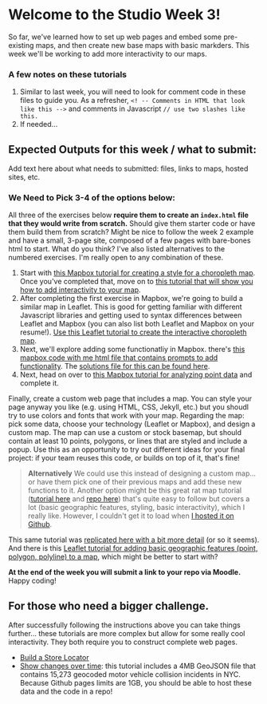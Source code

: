 # Welcome to the Studio Week 3!
So far, we've learned how to set up web pages and embed some pre-existing maps, and then create new base maps with basic markders. This week we'll be working to add more interactivity to our maps.  

### A few notes on these tutorials
1. Similar to last week, you will need to look for comment code in these files to guide you. As a refresher, `<! -- Comments in HTML that look like this -->` and comments in Javascript `// use two slashes like this.`
2. If needed... 


## Expected Outputs for this week / what to submit: 
Add text here about what needs to submitted: files, links to maps, hosted sites, etc. 

### We Need to Pick 3-4 of the options below: 
All three of the exercises below **require them to create an `index.html` file that they would write from scratch.** Should give them starter code or have them build them from scratch? Might be nice to follow the week 2 example and have a small, 3-page site, composed of a few pages with bare-bones html to start. What do you think? I've also listed alternatives to the numbered exercises. I'm really open to any combination of these. 
1. Start with [this Mapbox tutorial for creating a style for a choropleth map](https://docs.mapbox.com/help/tutorials/choropleth-studio-gl-pt-1/). Once you've completed that, move on to [this tutorial that will show you how to add interactivity to your map](https://docs.mapbox.com/help/tutorials/choropleth-studio-gl-pt-2/).
2. After completing the first exercise in Mapbox, we're going to build a similar map in Leaflet. This is good for getting familiar with different Javascript libraries and getting used to syntax differences between Leaflet and Mapbox (you can also list both Leaflet and Mapbox on your resume!). [Use this Leaflet tutorial to create the interactive choropleth map](https://leafletjs.com/examples/choropleth/). 
3. Next, we'll explore adding some functionatliy in Mapbox. there's [this mapbox code with me html file that contains prompts to add functionality](https://github.com/mapbox/web-mapping-curriculum/blob/master/class-3/in-class-exercises/cwm-interactions.html). The [solutions file for this can be found here](https://github.com/mapbox/web-mapping-curriculum/blob/master/class-3/in-class-exercises/solutions/cwm-interactions-solution.html). 
4. Next, head on over to [this Mapbox tutorial for analyzing point data](https://docs.mapbox.com/help/tutorials/analysis-with-turf/) and complete it. 

Finally, create a custom web page that includes a map. You can style your page anyway you like (e.g. using HTML, CSS, Jekyll, etc.) but you shoudl try to use colors and fonts that work with your map. Regarding the map: pick some data, choose your technology (Leaflet or Mapbox), and design a custom map. The map can use a custom or stock basemap, but should contain at least 10 points, polygons, or lines that are styled and include a popup. Use this as an opportunity to try out different ideas for your final project: if your team reuses this code, or builds on top of it, that's fine! 

> **Alternatively** We could use this instead of designing a custom map... or have them pick one of their previous maps and add these new functions to it. Another option might be this great rat map tutorial ([tutorial here](http://maptimeboston.github.io/leaflet-intro/) and [repo here](https://github.com/maptimeBoston/leaflet-intro)) that's quite easy to follow but covers a lot (basic geographic features, styling, basic interactivity), which I really like. However, I couldn't get it to load when [I hosted it on Github](https://github.com/Shadrock/first-leaflet-map).

This same tutorial was [replicated here with a bit more detail](https://github.com/jakobzhao/geog371/tree/master/lectures/lec09) (or so it seems). And there is this [Leaflet tutorial for adding basic geographic features (point, polygon, polyline) to a map](https://github.com/jakobzhao/geog371/tree/master/lectures/lec07), which might be better to start with? 

**At the end of the week you will submit a link to your repo via Moodle.** Happy coding!

## For those who need a bigger challenge. 
After successfully following the instructions above you can take things further... these tutorials are more complex but allow for some really cool interactivity. They both require you to construct complete web pages. 
- [Build a Store Locator](https://docs.mapbox.com/help/tutorials/building-a-store-locator/)
- [Show changes over time](https://docs.mapbox.com/help/tutorials/show-changes-over-time/): this tutorial includes a 4MB GeoJSON file that contains 15,273 geocoded motor vehicle collision incidents in NYC. Because Github pages limits are 1GB, you should be able to host these data and the code in a repo! 
